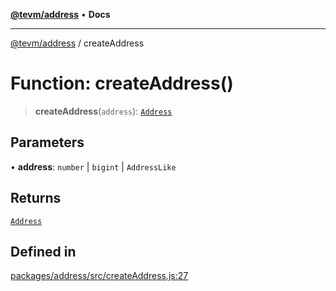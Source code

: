 [**@tevm/address**](../README.md) • **Docs**

***

[@tevm/address](../globals.md) / createAddress

# Function: createAddress()

> **createAddress**(`address`): [`Address`](../classes/Address.md)

## Parameters

• **address**: `number` \| `bigint` \| `AddressLike`

## Returns

[`Address`](../classes/Address.md)

## Defined in

[packages/address/src/createAddress.js:27](https://github.com/evmts/tevm-monorepo/blob/main/packages/address/src/createAddress.js#L27)
